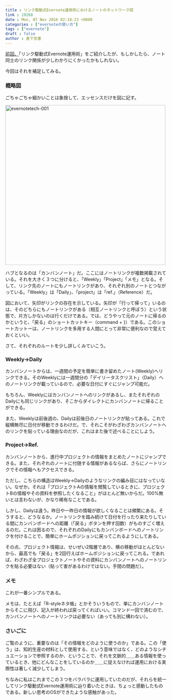```yaml
---
title : リンク駆動式Evernote運用術におけるノートのネットワーク図
link : 19268
date : Mon, 07 Nov 2016 02:18:23 +0000
categories : ["evernoteの使い方"]
tags : ["evernote"]
draft : false
author : 倉下忠憲
---
```


<a href="https://rashita.net/blog/?p=19227">前回、</a>「リンク駆動式Evernote運用術」をご紹介したが、もしかしたら、ノート同士のリンク関係が少しわかりにくかったかもしれない。

今回はそれを補足してみる。

<h3>概略図</h3>

ごちゃごちゃ細かいことは象捨して、エッセンスだけを図に記す。

<a href="https://rashita.net/blog/?attachment_id=19269" rel="attachment wp-att-19269"><img src="https://rashita.net/blog/wp-content/uploads/2016/11/EvernoteTech.001-500x500.jpeg" alt="evernotetech-001" width="500" height="500" class="alignnone size-medium wp-image-19269" /></a>

ハブとなるのは「カンバンノート」だ。ここにはノートリンクが複数掲載されている。それを大きく３つに分けると、「Weekly」「Project」「メモ」となる。そして、リンク先のノートにもノートリンクがあり、それぞれ別のノートとつながっている。「Weekly」は「Daily」、「project」は「ref.」（Reference）だ。

図において、矢印がリンクの存在を示している。矢印が「行って帰って」いるのは、そのどちらにもノートリンクがある（相互ノートリンクと呼ぼう）という状態で、片方しかないのは行くだけである。では、どうやって元のノートに帰るのかというと、「戻る」のショートカットキー（command + }）である。このショートカットーは、ノートリンクを多用する人間にとって非常に便利なので覚えておくといい。

さて、それぞれのルートを少し詳しくみていこう。

<h3>Weekly→Daily</h3>

カンバンノートからは、一週間の予定を簡単に書き留めたノート(Weekly)へリンクできる。そのWeeklyには一週間分の「デイリータスクリスト」（Daily）へのノートリンクが載っているので、必要な日付にすぐにジャンプ可能だ。

もちろん、Weeklyにはカンバンノートへのリンクがあるし、またそれぞれのDailyにも同じリンクがあり、そこからダイレクトにカンバンノートに帰ることができる。

また、Weeklyは前後週の、Dailyは前後日のノートリンクが貼ってある。これで縦横無尽に日付が移動できるわけだ。で、それこそがわざわざカンバンノートへのリンクを貼っている理由なのだが、これはまた後で述べることにしよう。

<h3>Project→Ref.</h3>

カンバンノートから、進行中プロジェクトの情報をまとめたノートにジャンプできる。また、それぞれのノートに付随する情報があるならば、さらにノートリンクでその情報へもアクセスできる。

ただし、こちらの構造はWeekly→Dailyのようなリンクの編み目にはなっていない。なぜか。それは「プロジェクトAの情報を閲覧しているときに、プロジェクトBの情報やその資料を参照したくなること」がほとんど無いからだ。100%無いとは言わないが、かなり稀有なことである。

しかし、Dailyは違う。昨日や一昨日の情報が欲しくなることは頻繁にある。そうすると、どうなるか。ノートリンクを踏み続けて日付を行ったり来たりしている間にカンバンボードへの距離（「戻る」ボタンを押す回数）がものすごく増えるのだ。これは困るので、それぞれのDailyにもカンバンボードへのノートリンクを付けることで、簡単にホームポジションに戻ってこれるようにしてある。

その点、プロジェクト情報は、せいぜい2階層であり、横の移動がほとんどないから、最高でも「戻る」を2回行えばホームポジションに戻ってこれる。であれば、わざわざ全プロジェクトノートやその資料にカンバンノートへのノートリンクを貼る必要はない（貼って害があるわけではない。手間の問題だ）。

<h3>メモ</h3>

これが一番シンプルである。

メモは、たとえば「R-styleネタ帳」とかそういうもので、単にカンバンノートからそこに飛び、記入が終われば戻ってくればいい。コマンド一回で済むので、カンバンノートへのノートリンクは必要ない（あっても別に構わない）。

<h3>さいごに</h3>

ご覧のように、重要なのは「その情報をどのように使うのか」である。この「使う」は、知的生産の材料として使用する、という意味ではなく、どのようなシチュエーションで参照するのか、ということで、それを文脈的＿＿ある情報を使っているとき、他にどんなことをしているのか＿＿に捉えなければ運用における実際性は著しく減少してしまう。

ちなみに私はこれまでこの３つをバラバラに運用していたのだが、それらを統一してリンク駆動式Evernote運用術に辿り着いたときは、ちょっと感動したものである。新しい思考のOSができたような感触があった。
